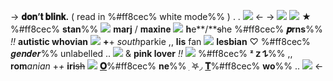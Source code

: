 -> **𝐝𝐨𝐧’𝐭 𝐛𝐥𝐢𝐧𝐤.** ( read in %#ff8cec% white mode%% ) . . ![](https://media.discordapp.net/attachments/999986008307269732/1216503846310903899/IMG_1700.gif?ex=6600a07e&is=65ee2b7e&hm=4661e9bfee6f309b18a969999065cb4879fe43571233494ad666b5a118f175e6&) <-
-> ![](https://media.discordapp.net/attachments/999986008307269732/1216502812960100382/IMG_1693.png?ex=66009f88&is=65ee2a88&hm=f802dc11b486d4f6fb22d24803740a24441b5f1ded2f82faad41e731418c360d&)
![](https://media.discordapp.net/attachments/999986008307269732/1200913145267490887/IMG_0509.gif?ex=65c7e885&is=65b57385&hm=c9cb5d2d625cc9e54b3fba496bb9d1ee5b8b5afbf0193061b23a262e655f7870&) ★ %#ff8cec% **stan**%% ![](https://media.discordapp.net/attachments/999986008307269732/1216503849750233299/IMG_1707.gif?ex=6600a07f&is=65ee2b7f&hm=66463c5a47a914e9d759fa2f3a3f7b5eb75f06be5a7d1ed53c42ed050fab45df&) **marj** / 𝐦𝐚𝐱𝐢𝐧𝐞  ![](https://media.discordapp.net/attachments/999986008307269732/1216503850157215810/IMG_1708.gif?ex=6600a07f&is=65ee2b7f&hm=9c705b35002e78423d4dabdd2bcb164c924b0f3002f5c4d11fc3e3dfc4dd0a01&) **h**e**/**~~s~~he %#ff8cec% **𝒑rns**%% *!!*
**autistic whovian** ![](https://media.discordapp.net/attachments/999986008307269732/1216503850480173118/IMG_1709.gif?ex=6600a07f&is=65ee2b7f&hm=02e1335b029a8cfc7ab2129e32a8428b1129221816f93e663cbcc5dc80199248&) **+**+ *south*parkie ,, **lis** fan ![](https://media.discordapp.net/attachments/999986008307269732/1216503847745491004/IMG_1703.gif?ex=6600a07e&is=65ee2b7e&hm=9f4c213192303d0830552c37d2ebb712de47edb66ee9a45c03444e4c60e0e384&)
**lesbian**  ♡  %#ff8cec% 𝒈𝒆𝒏𝒅𝒆𝒓%% unlabelled .. ![](https://media.discordapp.net/attachments/999986008307269732/1216503855605485728/IMG_1710.gif?ex=6600a080&is=65ee2b80&hm=bb16ed06553da20376dbd582dc8bc82e2ad7c97c2271237426c6e637752960d9&) & **pink lover** *!!*
![](https://media.discordapp.net/attachments/999986008307269732/1216503846709497947/IMG_1701.gif?ex=6600a07e&is=65ee2b7e&hm=17cc032c04f86395259d5f05f3dbba0e960af211dea87b70cc6ac80ab724caaa&) %#ff8cec% **ᶻ 𝗓 𐰁**%% ,, 𝐫𝐨𝐦*anian* +*+* **iri**~~sh~~ ![](https://media.discordapp.net/attachments/999986008307269732/1216503847128924251/IMG_1702.gif?ex=6600a07e&is=65ee2b7e&hm=80f44f3a3187fa398e8a6bcdf7bb013e9600d3f43e1825130fe96bde90eea4b2&) [**𝐎**](https://rentry.co/sillystan1)%#ff8cec% **ne**%% ִ ࣪𖤐◞ [**𝐓**](https://rentry.co/sillystan2)%#ff8cec% **wo**%% ..
![](https://media.discordapp.net/attachments/999986008307269732/1200919818816196658/IMG_0521.png?ex=65c7eebc&is=65b579bc&hm=545ddd9cd86caeb7f8cc131da7685f178ae00a5cd2becb9c5663eb2a867686a9&) <-